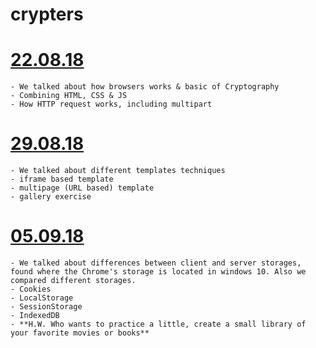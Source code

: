 # crypters

  # [22.08.18](https://github.com/nikitaKurtin/crypters/tree/master/2018-08-22) 
    - We talked about how browsers works & basic of Cryptography
    - Combining HTML, CSS & JS
    - How HTTP request works, including multipart
    
  # [29.08.18](https://github.com/nikitaKurtin/crypters/tree/master/2018-08-29) 
    - We talked about different templates techniques
    - iframe based template
    - multipage (URL based) template
    - gallery exercise 
    
  #  [05.09.18](https://github.com/nikitaKurtin/crypters/tree/master/2018-09-05) 
    - We talked about differences between client and server storages, found where the Chrome's storage is located in windows 10. Also we compared different storages.
    - Cookies
    - LocalStorage
    - SessionStorage
    - IndexedDB 
    - **H.W. Who wants to practice a little, create a small library of your favorite movies or books**
    
